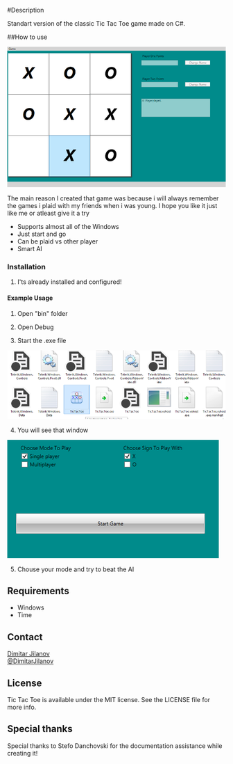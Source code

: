 #Description

Standart version of the classic Tic Tac Toe game made on C#.

##How to use

[![1](Screenshots/1.png)](Screenshots/1.png)

The main reason I created that game was because i will always remember the games i plaid with my friends when i was young. I hope you like it just like me or atleast give it a try

* Supports almost all of the Windows
* Just start and go
* Can be plaid vs other player
* Smart AI

### Installation

1. I'ts already installed and configured!

#### Example Usage

1. Open "bin" folder

2. Open Debug

3. Start the .exe file

[![2](Screenshots/2.png)](Screenshots/2.png)

4. You will see that window

[![3](Screenshots/3.png)](Screenshots/3.png)

5. Chouse your mode and try to beat the AI

## Requirements

* Windows
* Time

## Contact

[Dimitar Jilanov](http://jilanov.com)   
[@DimitarJilanov](https://twitter.com/DimiturJilanov)

## License

Tic Tac Toe is available under the MIT license. See the LICENSE file for more info.

## Special thanks 

Special thanks to Stefo Danchovski for the documentation assistance while creating it!
